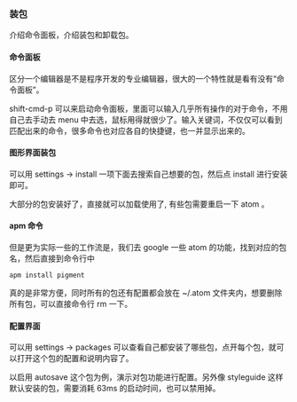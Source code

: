 ### 装包

介绍命令面板，介绍装包和卸载包。

#### 命令面板

区分一个编辑器是不是程序开发的专业编辑器，很大的一个特性就是看有没有“命令面板”。

shift-cmd-p 可以来启动命令面板，里面可以输入几乎所有操作的对于命令，不用自己去手动去 menu 中去选，鼠标用得就很少了。输入关键词，不仅仅可以看到匹配出来的命令，很多命令也对应各自的快捷键，也一并显示出来的。

#### 图形界面装包

可以用 settings -> install 一项下面去搜索自己想要的包，然后点 install 进行安装即可。

大部分的包安装好了，直接就可以加载使用了, 有些包需要重启一下 atom 。

#### apm 命令

但是更为实际一些的工作流是，我们去 google 一些 atom 的功能，找到对应的包名，然后直接到命令行中

```
apm install pigment

```
真的是非常方便，同时所有的包还有配置都会放在 ~/.atom 文件夹内，想要删除所有包，可以直接命令行 rm 一下。

#### 配置界面

可以用 settings -> packages 可以查看自己都安装了哪些包，点开每个包，就可以打开这个包的配置和说明内容了。

以启用 autosave 这个包为例，演示对包功能进行配置。另外像 styleguide 这样默认安装的包，需要消耗 63ms 的启动时间，也可以禁用掉。
